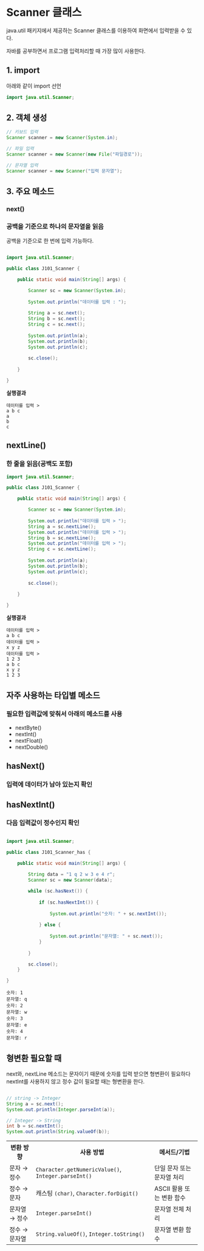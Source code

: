 # Scanner 클래스

java.util 패키지에서 제공하는 Scanner 클래스를 이용하여 화면에서 입력받을 수 있다.

자바를 공부하면서 프로그램 입력처리할 때 가장 많이 사용한다.




## 1. import
아래와 같이 import 선언
``` java
import java.util.Scanner;
```

## 2. 객체 생성
``` java
// 키보드 입력
Scanner scanner = new Scanner(System.in);

// 파일 입력
Scanner scanner = new Scanner(new File("파일경로"));

// 문자열 입력
Scanner scanner = new Scanner("입력 문자열");

```


## 3. 주요 메소드
### next() 
### 공백을 기준으로 하나의 문자열을 읽음
공백을 기준으로 한 번에 입력 가능하다.

``` java

import java.util.Scanner;

public class J101_Scanner {

	public static void main(String[] args) {

		Scanner sc = new Scanner(System.in);
		
		System.out.println("데이터를 입력 : ");
		
		String a = sc.next();
		String b = sc.next();
		String c = sc.next();
		
		System.out.println(a);
		System.out.println(b);
		System.out.println(c);
		
		sc.close();
		
	}

}

```

**실행결과**

```
데이터를 입력 > 
a b c
a
b
c
```



## nextLine()

### 한 줄을 읽음(공백도 포함)

``` java
import java.util.Scanner;

public class J101_Scanner {

	public static void main(String[] args) {

		Scanner sc = new Scanner(System.in);
		
		System.out.println("데이터를 입력 > ");
		String a = sc.nextLine();
		System.out.println("데이터를 입력 > ");
		String b = sc.nextLine();
		System.out.println("데이터를 입력 > ");
		String c = sc.nextLine();
		
		System.out.println(a);
		System.out.println(b);
		System.out.println(c);
		
		sc.close();
		
	}

}

```
**실행결과**

```
데이터를 입력 > 
a b c
데이터를 입력 > 
x y z
데이터를 입력 > 
1 2 3
a b c
x y z
1 2 3

```


## 자주 사용하는 타입별 메소드 
### 필요한 입력값에 맞춰서 아래의 메소드를 사용

* nextByte()
* nextInt()
* nextFloat()
* nextDouble()



## hasNext()
### 입력에 데이터가 남아 있는지 확인

## hasNextInt() 
### 다음 입력값이 정수인지 확인

``` java

import java.util.Scanner;

public class J101_Scanner_has {

	public static void main(String[] args) {
		
		String data = "1 q 2 w 3 e 4 r";
        Scanner sc = new Scanner(data);

		while (sc.hasNext()) {
			
			if (sc.hasNextInt()) {
				
				System.out.println("숫자: " + sc.nextInt());
				
			} else {
				
				System.out.println("문자열: " + sc.next());
			}
			
		}

        sc.close(); 
	}

}


```

```
숫자: 1
문자열: q
숫자: 2
문자열: w
숫자: 3
문자열: e
숫자: 4
문자열: r
```



## 형변환 필요할 때

next와, nextLine 메소드는 문자이기 때문에 숫자를 입력 받으면 형변환이 필요하다
nextInt를 사용하지 않고 정수 값이 필요할 때는 형변환을 한다.

``` java

// string -> Integer
String a = sc.next();
System.out.println(Integer.parseInt(a));

// Integer -> String
int b = sc.nextInt();
System.out.println(String.valueOf(b));

```


<table>
    <tr>
        <th>변환 방향</th>
        <th>사용 방법</th>
        <th>메서드/기법</th>
    </tr>
    <tr>
        <td>문자 → 정수</td>
        <td>
            <code>Character.getNumericValue()</code>,
            <code>Integer.parseInt()</code>
        </td>
        <td>단일 문자 또는 문자열 처리</td>
    </tr>
    <tr>
        <td>정수 → 문자</td>
        <td>캐스팅 <code>(char)</code>,
            <code>Character.forDigit()</code>
        </td>
        <td>ASCII 활용 또는 변환 함수</td>
    </tr>
    <tr>
        <td>문자열 → 정수</td>
        <td><code>Integer.parseInt()</code></td>
        <td>문자열 전체 처리</td>
    </tr>
    <tr>
        <td>정수 → 문자열</td>
        <td><code>String.valueOf()</code>, <code>Integer.toString()</code></td>
        <td>문자열 변환 함수</td>
    </tr>
</table>